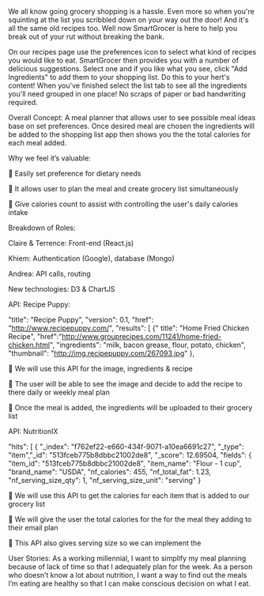 We all know going grocery shopping is a hassle. Even more so when you're squinting at the list you scribbled down on your way out the door! And it's all the same old recipes too. Well now SmartGrocer is here to help you break out of your rut without breaking the bank.

On our recipes page use the preferences icon to select what kind of recipes you would like to eat. SmartGrocer then provides you with a number of delicious suggestions. Select one and if you like what you see, click "Add Ingredients" to add them to your shopping list. Do this to your hert's content! When you've finished select the list tab to see all the ingredients you'll need grouped in one place! No scraps of paper or bad handwriting required.

Overall Concept: A meal planner that allows user to see possible meal ideas base on set preferences. Once desired meal are chosen the ingredients will be added to the shopping list app then shows you the the total calories for each meal added.

Why we feel it’s valuable:

 Easily set preference for dietary needs

 It allows user to plan the meal and create grocery list simultaneously

 Give calories count to assist with controlling the user's daily calories intake

Breakdown of Roles:

Claire & Terrence: Front-end (React.js)

Khiem: Authentication (Google), database (Mongo)

Andrea: API calls, routing

New technologies: D3 & ChartJS

API: Recipe Puppy:

"title": "Recipe Puppy", "version": 0.1, "href": "http://www.recipepuppy.com/", "results": [ {" title": "Home Fried Chicken Recipe", "href":"http://www.grouprecipes.com/11241/home-fried-chicken.html", "ingredients": "milk, bacon grease, flour, potato, chicken", "thumbnail": "http://img.recipepuppy.com/267093.jpg" },

 We will use this API for the image, ingredients & recipe

 The user will be able to see the image and decide to add the recipe to there daily or weekly meal plan

 Once the meal is added, the ingredients will be uploaded to their grocery list

API: NutritionIX

"hits": [ { "_index": "f762ef22-e660-434f-9071-a10ea6691c27", "_type": "item","_id": "513fceb775b8dbbc21002de8", "_score": 12.69504, "fields": { "item_id": "513fceb775b8dbbc21002de8", "item_name": "Flour - 1 cup", "brand_name": "USDA", "nf_calories": 455, "nf_total_fat": 1.23, "nf_serving_size_qty": 1, "nf_serving_size_unit": "serving" }

 We will use this API to get the calories for each item that is added to our grocery list

 We will give the user the total calories for the for the meal they adding to their email plan

 This API also gives serving size so we can implement the

User Stories: As a working millennial, I want to simplify my meal planning because of lack of time so that I adequately plan for the week. As a person who doesn’t know a lot about nutrition, I want a way to find out the meals I’m eating are healthy so that I can make conscious decision on what I eat.